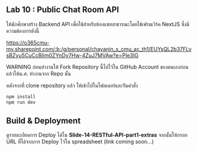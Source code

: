 ## Lab 10 : Public Chat Room API

ให้นักศึกษาสร้าง Backend API เพื่อใช้สำหรับห้องแชทสาธารณะโดยใช้เฟรมเวิร์ค NextJS ซึ่งมีความต้องการดังนี้

https://o365cmu-my.sharepoint.com/:b:/g/personal/chayanin_s_cmu_ac_th1/EUYsQL2b37FLvsBZyu5CuCcBlim0ZYnDy7Hw-4ZuJ7MVAw?e=PIe3IG

WARNING
ก่อนทำงานให้ Fork Repository นี้ไปไว้ใน GitHub Account ของตนเองก่อน แล้วให้น.ศ. ทำงานจาก Repo นั้น

หลังจากที่ clone repository แล้ว ให้เข้าไปในโฟลเดอร์และรันคำสั่ง

```bash
npm install
npm run dev
```

## Build & Deployment

ดูรายละเอียดการ Deploy ได้ใน **Slide-14-RESTful-API-part1-extras** จากนั้นให้กรอก URL ที่ได้จากการ Deploy ไว้ใน spreadsheet (link coming soon…)
